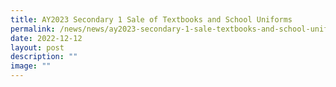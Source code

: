 ```yaml
---
title: AY2023 Secondary 1 Sale of Textbooks and School Uniforms
permalink: /news/news/ay2023-secondary-1-sale-textbooks-and-school-uniforms/
date: 2022-12-12
layout: post
description: ""
image: ""
---
```

